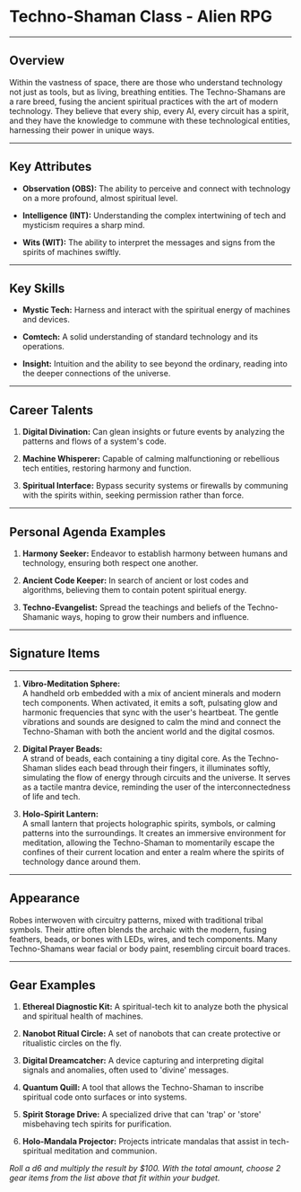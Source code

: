 # Techno-Shaman Class - Alien RPG

---

## Overview

Within the vastness of space, there are those who understand technology not just as tools, but as living, breathing entities. The Techno-Shamans are a rare breed, fusing the ancient spiritual practices with the art of modern technology. They believe that every ship, every AI, every circuit has a spirit, and they have the knowledge to commune with these technological entities, harnessing their power in unique ways.

---

## Key Attributes

- **Observation (OBS):** The ability to perceive and connect with technology on a more profound, almost spiritual level.
  
- **Intelligence (INT):** Understanding the complex intertwining of tech and mysticism requires a sharp mind.
  
- **Wits (WIT):** The ability to interpret the messages and signs from the spirits of machines swiftly.

---

## Key Skills

- **Mystic Tech:** Harness and interact with the spiritual energy of machines and devices.
  
- **Comtech:** A solid understanding of standard technology and its operations.
  
- **Insight:** Intuition and the ability to see beyond the ordinary, reading into the deeper connections of the universe.

---

## Career Talents

1. **Digital Divination:** Can glean insights or future events by analyzing the patterns and flows of a system's code.
  
2. **Machine Whisperer:** Capable of calming malfunctioning or rebellious tech entities, restoring harmony and function.
  
3. **Spiritual Interface:** Bypass security systems or firewalls by communing with the spirits within, seeking permission rather than force.

---

## Personal Agenda Examples

1. **Harmony Seeker:** Endeavor to establish harmony between humans and technology, ensuring both respect one another.

2. **Ancient Code Keeper:** In search of ancient or lost codes and algorithms, believing them to contain potent spiritual energy.
  
3. **Techno-Evangelist:** Spread the teachings and beliefs of the Techno-Shamanic ways, hoping to grow their numbers and influence.

---

## Signature Items

---

1. **Vibro-Meditation Sphere:**  
   A handheld orb embedded with a mix of ancient minerals and modern tech components. When activated, it emits a soft, pulsating glow and harmonic frequencies that sync with the user's heartbeat. The gentle vibrations and sounds are designed to calm the mind and connect the Techno-Shaman with both the ancient world and the digital cosmos.

2. **Digital Prayer Beads:**  
   A strand of beads, each containing a tiny digital core. As the Techno-Shaman slides each bead through their fingers, it illuminates softly, simulating the flow of energy through circuits and the universe. It serves as a tactile mantra device, reminding the user of the interconnectedness of life and tech.

3. **Holo-Spirit Lantern:**  
   A small lantern that projects holographic spirits, symbols, or calming patterns into the surroundings. It creates an immersive environment for meditation, allowing the Techno-Shaman to momentarily escape the confines of their current location and enter a realm where the spirits of technology dance around them.

---

## Appearance

Robes interwoven with circuitry patterns, mixed with traditional tribal symbols. Their attire often blends the archaic with the modern, fusing feathers, beads, or bones with LEDs, wires, and tech components. Many Techno-Shamans wear facial or body paint, resembling circuit board traces.

---

## Gear Examples

1. **Ethereal Diagnostic Kit:** A spiritual-tech kit to analyze both the physical and spiritual health of machines.
  
2. **Nanobot Ritual Circle:** A set of nanobots that can create protective or ritualistic circles on the fly.
  
3. **Digital Dreamcatcher:** A device capturing and interpreting digital signals and anomalies, often used to 'divine' messages.
  
4. **Quantum Quill:** A tool that allows the Techno-Shaman to inscribe spiritual code onto surfaces or into systems.
  
5. **Spirit Storage Drive:** A specialized drive that can 'trap' or 'store' misbehaving tech spirits for purification.
  
6. **Holo-Mandala Projector:** Projects intricate mandalas that assist in tech-spiritual meditation and communion.

*Roll a d6 and multiply the result by $100. With the total amount, choose 2 gear items from the list above that fit within your budget.*
